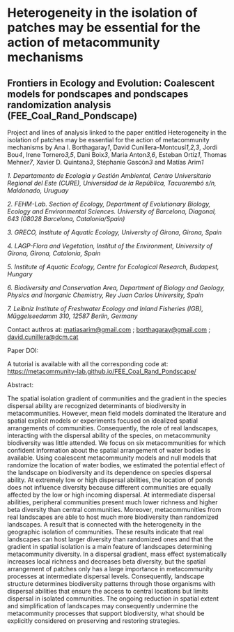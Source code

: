 # Heterogeneity in the isolation of patches may be essential for the action of metacommunity mechanisms 
## Frontiers in Ecology and Evolution: Coalescent models for pondscapes and pondscapes randomization analysis (FEE_Coal_Rand_Pondscape)

Project and lines of analysis linked to the paper entitled Heterogeneity in the isolation of patches may be essential for the action of metacommunity mechanisms by Ana I. Borthagaray*1*, David Cunillera-Montcusí*1,2,3*, Jordi Bou*4*, Irene Tornero*3,5*, Dani Boix*3*, Maria Anton*3,6*, Esteban Ortiz*1*, Thomas Mehner*7*, Xavier D. Quintana*3*, Stéphanie Gascón*3* and Matías Arim*1*

*1. Departamento de Ecología y Gestión Ambiental, Centro Universitario Regional del Este (CURE), Universidad de la República, Tacuarembó s/n, Maldonado, Uruguay*

*2. FEHM-Lab. Section of Ecology, Department of Evolutionary Biology, Ecology and Environmental Sciences. University of Barcelona, Diagonal, 643 (08028 Barcelona, Catalonia/Spain)*

*3. GRECO, Institute of Aquatic Ecology, University of Girona, Girona, Spain* 

*4. LAGP-Flora and Vegetation, Institut of the Environment, University of Girona, Girona, Catalonia, Spain*

*5. Institute of Aquatic Ecology, Centre for Ecological Research, Budapest, Hungary*

*6. Biodiversity and Conservation Area, Department of Biology and Geology, Physics and Inorganic Chemistry, Rey Juan Carlos University, Spain*

*7. Leibniz Institute of Freshwater Ecology and Inland Fisheries (IGB), Müggelseedamm 310, 12587 Berlin, Germany*

Contact authros at: matiasarim@gmail.com ; borthagaray@gmail.com ; david.cunillera@dcm.cat

Paper DOI:

A tutorial is available with all the corresponding code at: https://metacommunity-lab.github.io/FEE_Coal_Rand_Pondscape/

Abstract:

The spatial isolation gradient of communities and the gradient in the species dispersal ability are recognized determinants of biodiversity in metacommunities. However, mean field models dominated the literature and spatial explicit models or experiments focused on idealized spatial arrangements of communities. Consequently, the role of real landscapes, interacting with the dispersal ability of the species, on metacommunity biodiversity was little attended. We focus on six metacommunities for which confident information about the spatial arrangement of water bodies is available. Using coalescent metacommunity models and null models that randomize the location of water bodies, we estimated the potential effect of the landscape on biodiversity and its dependence on species dispersal ability. At extremely low or high dispersal abilities, the location of ponds does not influence diversity because different communities are equally affected by the low or high incoming dispersal. At intermediate dispersal abilities, peripheral communities present much lower richness and higher beta diversity than central communities. Moreover, metacommunities from real landscapes are able to host much more biodiversity than randomized landscapes. A result that is connected with the heterogeneity in the geographic isolation of communities. These results indicate that real landscapes can host larger diversity than randomized ones and that the gradient in spatial isolation is a main feature of landscapes determining metacommunity diversity. In a dispersal gradient, mass effect systematically increases local richness and decreases beta diversity, but the spatial arrangement of patches only has a large importance in metacommunity processes at intermediate dispersal levels. Consequently, landscape structure determines biodiversity patterns through those organisms with dispersal abilities that ensure the access to central locations but limits dispersal in isolated communities. The ongoing reduction in spatial extent and simplification of landscapes may consequently undermine the metacommunity processes that support biodiversity, what should be explicitly considered on preserving and restoring strategies.

